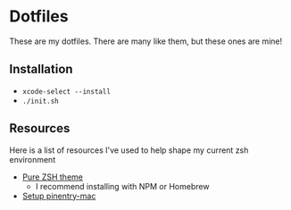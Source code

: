 # Dotfiles

These are my dotfiles. There are many like them, but these ones are mine!

## Installation

- `xcode-select --install`
- `./init.sh`

## Resources

Here is a list of resources I've used to help shape my current zsh environment

- [Pure ZSH theme](https://github.com/sindresorhus/pure)
  - I recommend installing with NPM or Homebrew
- [Setup pinentry-mac](https://dev.to/zemse/setup-gpg-on-macos-2iib)
